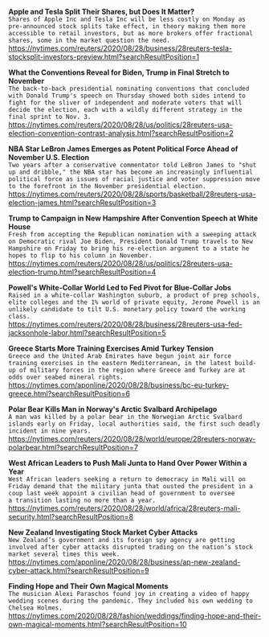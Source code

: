 **Apple and Tesla Split Their Shares, but Does It Matter?**\
`Shares of Apple Inc and Tesla Inc will be less costly on Monday as pre-announced stock splits take effect, in theory making them more accessible to retail investors, but as more brokers offer fractional shares, some in the market question the need.`\
https://nytimes.com/reuters/2020/08/28/business/28reuters-tesla-stocksplit-investors-preview.html?searchResultPosition=1

**What the Conventions Reveal for Biden, Trump in Final Stretch to November**\
`The back-to-back presidential nominating conventions that concluded with Donald Trump's speech on Thursday showed both sides intend to fight for the sliver of independent and moderate voters that will decide the election, each with a wildly different strategy in the final sprint to Nov. 3.`\
https://nytimes.com/reuters/2020/08/28/us/politics/28reuters-usa-election-convention-contrast-analysis.html?searchResultPosition=2

**NBA Star LeBron James Emerges as Potent Political Force Ahead of November U.S. Election**\
`Two years after a conservative commentator told LeBron James to "shut up and dribble," the NBA star has become an increasingly influential political force as issues of racial justice and voter suppression move to the forefront in the November presidential election.`\
https://nytimes.com/reuters/2020/08/28/sports/basketball/28reuters-usa-election-james.html?searchResultPosition=3

**Trump to Campaign in New Hampshire After Convention Speech at White House**\
`Fresh from accepting the Republican nomination with a sweeping attack on Democratic rival Joe Biden, President Donald Trump travels to New Hampshire on Friday to bring his re-election argument to a state he hopes to flip to his column in November.`\
https://nytimes.com/reuters/2020/08/28/us/politics/28reuters-usa-election-trump.html?searchResultPosition=4

**Powell's White-Collar World Led to Fed Pivot for Blue-Collar Jobs**\
`Raised in a white-collar Washington suburb, a product of prep schools, elite colleges and the 1% world of private equity, Jerome Powell is an unlikely candidate to tilt U.S. monetary policy toward the working class.`\
https://nytimes.com/reuters/2020/08/28/business/28reuters-usa-fed-jacksonhole-labor.html?searchResultPosition=5

**Greece Starts More Training Exercises Amid Turkey Tension**\
`Greece and the United Arab Emirates have begun joint air force training exercises in the eastern Mediterranean, in the latest build-up of military forces in the region where Greece and Turkey are at odds over seabed mineral rights.`\
https://nytimes.com/aponline/2020/08/28/business/bc-eu-turkey-greece.html?searchResultPosition=6

**Polar Bear Kills Man in Norway's Arctic Svalbard Archipelago**\
`A man was killed by a polar bear in the Norwegian Arctic Svalbard islands early on Friday, local authorities said, the first such deadly incident in nine years.`\
https://nytimes.com/reuters/2020/08/28/world/europe/28reuters-norway-polarbear.html?searchResultPosition=7

**West African Leaders to Push Mali Junta to Hand Over Power Within a Year**\
`West African leaders seeking a return to democracy in Mali will on Friday demand that the military junta that ousted the president in a coup last week appoint a civilian head of government to oversee a transition lasting no more than a year.`\
https://nytimes.com/reuters/2020/08/28/world/africa/28reuters-mali-security.html?searchResultPosition=8

**New Zealand Investigating Stock Market Cyber Attacks**\
`New Zealand’s government and its foreign spy agency are getting involved after cyber attacks disrupted trading on the nation’s stock market several times this week. `\
https://nytimes.com/aponline/2020/08/28/business/ap-new-zealand-cyber-attack.html?searchResultPosition=9

**Finding Hope and Their Own Magical Moments**\
`The musician Alexi Paraschos found joy in creating a video of happy wedding scenes during the pandemic. They included his own wedding to Chelsea Holmes.`\
https://nytimes.com/2020/08/28/fashion/weddings/finding-hope-and-their-own-magical-moments.html?searchResultPosition=10

